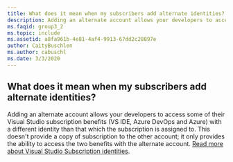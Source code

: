 ```yaml
---
title: What does it mean when my subscribers add alternate identities?
description: Adding an alternate account allows your developers to access some of their Visual Studio subscription benefits (VS IDE, Azure DevOps...
ms.faqid: group3_2
ms.topic: include
ms.assetid: a8fa961b-4e81-4af4-9913-67dd2c28897e
author: CaityBuschlen
ms.author: cabuschl
ms.date: 3/3/2020
---
```


## What does it mean when my subscribers add alternate identities?

Adding an alternate account allows your developers to access some of their Visual Studio subscription benefits (VS IDE, Azure DevOps and Azure) with a different identity than that which the subscription is assigned to. This doesn't provide a copy of subscription to the other account; it only provides the ability to access the two benefits with the alternate account. [Read more about Visual Studio Subscription identities](../../../../vs-alternate-identity.md).